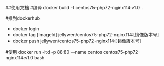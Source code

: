 ##使用文档
#编译
docker build -t centos75-php72-nginx114:v1.0 .

#推到dockerhub
- docker login
- docker tag [ImageId] jellywen/centos75-php72-nginx114:[镜像版本号]
- docker push jellywen/centos75-php72-nginx114:[镜像版本号]

#使用
docker run -itd -p 88:80 --name centos centos75-php72-nginx114:v1.0 bash

